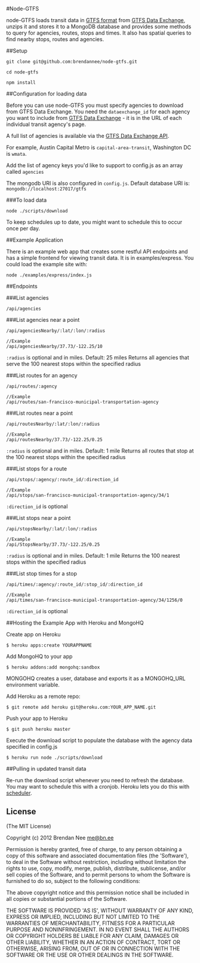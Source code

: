 #Node-GTFS

node-GTFS loads transit data in [GTFS format](https://developers.google.com/transit/) from [GTFS Data Exchange](http://www.gtfs-data-exchange.com/), unzips it and stores it to a MongoDB database and provides some methods to query for agencies, routes, stops and times.  It also has spatial queries to find nearby stops, routes and agencies.

##Setup

`git clone git@github.com:brendannee/node-gtfs.git`

`cd node-gtfs`

`npm install`

##Configuration for loading data

Before you can use node-GTFS you must specify agencies to download from GTFS Data Exchange. You need the `dataexchange_id` for each agency you want to include from [GTFS Data Exchange](http://www.gtfs-data-exchange.com/) - it is in the URL of each individual transit agency's page.

A full list of agencies is available via the [GTFS Data Exchange API](http://www.gtfs-data-exchange.com/api/agencies).

For example, Austin Capital Metro is `capital-area-transit`, Washington DC is `wmata`.

Add the list of agency keys you'd like to support to config.js as an array called `agencies`

The mongodb URI is also configured in `config.js`. Default database URI is:
`mongodb://localhost:27017/gtfs`

###To load data

    node ./scripts/download

To keep schedules up to date, you might want to schedule this to occur once per day.

##Example Application

There is an example web app that creates some restful API endpoints and has a simple frontend for viewing transit data.  It is in examples/express.  You could load the example site with:

    node ./examples/express/index.js

##Endpoints

###List agencies

    /api/agencies

###List agencies near a point

    /api/agenciesNearby/:lat/:lon/:radius

    //Example
    /api/agenciesNearby/37.73/-122.25/10
`:radius` is optional and in miles.  Default: 25 miles
Returns all agencies that serve the 100 nearest stops within the specified radius

###List routes for an agency

    /api/routes/:agency

    //Example
    /api/routes/san-francisco-municipal-transportation-agency

###List routes near a point

    /api/routesNearby/:lat/:lon/:radius

    //Example
    /api/routesNearby/37.73/-122.25/0.25
`:radius` is optional and in miles.  Default: 1 mile
Returns all routes that stop at the 100 nearest stops within the specified radius

###List stops for a route

    /api/stops/:agency/:route_id/:direction_id

    //Example
    /api/stops/san-francisco-municipal-transportation-agency/34/1
`:direction_id` is optional

###List stops near a point

    /api/stopsNearby/:lat/:lon/:radius

    //Example
    /api/StopsNearby/37.73/-122.25/0.25
`:radius` is optional and in miles.  Default: 1 mile
Returns the 100 nearest stops within the specified radius

###List stop times for a stop

    /api/times/:agency/:route_id/:stop_id/:direction_id

    //Example
    /api/times/san-francisco-municipal-transportation-agency/34/1256/0
`:direction_id` is optional


##Hosting the Example App with Heroku and MongoHQ

Create app on Heroku

    $ heroku apps:create YOURAPPNAME

Add MongoHQ to your app

    $ heroku addons:add mongohq:sandbox

MONGOHQ creates a user, database and exports it as a MONGOHQ_URL environment variable.

Add Heroku as a remote repo:

    $ git remote add heroku git@heroku.com:YOUR_APP_NAME.git

Push your app to Heroku

    $ git push heroku master

Execute the download script to populate the database with the agency data specified in config.js

    $ heroku run node ./scripts/download


##Pulling in updated transit data

Re-run the download script whenever you need to refresh the database. You may want to schedule this with a cronjob.  Heroku lets you do this with [scheduler](https://devcenter.heroku.com/articles/scheduler).

## License

(The MIT License)

Copyright (c) 2012 Brendan Nee <me@bn.ee>

Permission is hereby granted, free of charge, to any person obtaining a copy of this software and associated documentation files (the 'Software'), to deal in the Software without restriction, including without limitation the rights to use, copy, modify, merge, publish, distribute, sublicense, and/or sell copies of the Software, and to permit persons to whom the Software is furnished to do so, subject to the following conditions:

The above copyright notice and this permission notice shall be included in all copies or substantial portions of the Software.

THE SOFTWARE IS PROVIDED 'AS IS', WITHOUT WARRANTY OF ANY KIND, EXPRESS OR IMPLIED, INCLUDING BUT NOT LIMITED TO THE WARRANTIES OF MERCHANTABILITY, FITNESS FOR A PARTICULAR PURPOSE AND NONINFRINGEMENT. IN NO EVENT SHALL THE AUTHORS OR COPYRIGHT HOLDERS BE LIABLE FOR ANY CLAIM, DAMAGES OR OTHER LIABILITY, WHETHER IN AN ACTION OF CONTRACT, TORT OR OTHERWISE, ARISING FROM, OUT OF OR IN CONNECTION WITH THE SOFTWARE OR THE USE OR OTHER DEALINGS IN THE SOFTWARE.
